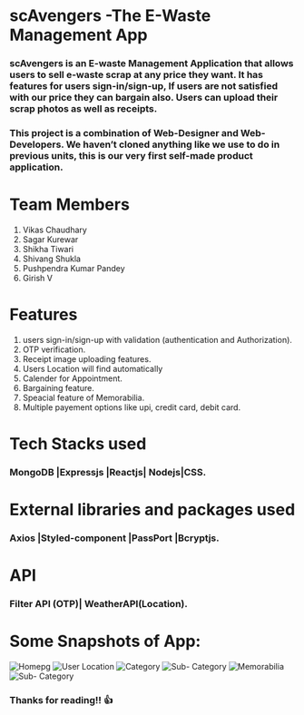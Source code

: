 # scAvengers -The E-Waste Management App
### scAvengers is an E-waste Management Application that allows users to sell e-waste scrap at any price they want. It has features for users sign-in/sign-up, If users are not satisfied with our price they can bargain also. Users can upload their scrap photos as well as receipts.
### This project is a combination of Web-Designer and Web-Developers. We haven’t cloned anything like we use to do in previous units, this is our very first self-made product application. 

# Team Members
1. Vikas Chaudhary
2. Sagar Kurewar
3. Shikha Tiwari
4. Shivang Shukla
5. Pushpendra Kumar Pandey
6. Girish V

# Features
1. users sign-in/sign-up with validation (authentication and Authorization).
2. OTP verification.
3. Receipt image uploading features.
4. Users Location will find automatically
5. Calender for Appointment.
6. Bargaining feature.
7. Speacial feature of Memorabilia.
8. Multiple payement options like upi, credit card, debit card.


# Tech Stacks used
### MongoDB |Expressjs |Reactjs| Nodejs|CSS.

# External libraries and packages used
### Axios |Styled-component |PassPort |Bcryptjs.

# API
### Filter API (OTP)| WeatherAPI(Location).

# Some Snapshots of App:

![Homepg](https://miro.medium.com/max/246/1*2_m7xXyAZnKhbPJ74a0-fw.png)  ![User Location](https://miro.medium.com/max/249/1*-LyEYOzepzshcZbJVdF72Q.png)  ![Category](https://miro.medium.com/max/251/1*rTIKsJLUpExvrpPInCnsHg.png)  ![Sub- Category](https://miro.medium.com/max/261/1*iD7KzicUFZk07pwBfSolNw.png)  ![Memorabilia](https://miro.medium.com/max/253/1*NxeV4JzClI8WJPqO7qtzBA.png)  ![Sub- Category](https://miro.medium.com/max/271/1*fWeoyzSMBqBBBCCepv8fcQ.png) 



### Thanks for reading!! 👍
